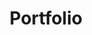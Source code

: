---
title: Portfolio
permalink: /portfolio/
layout: collection
collection: portfolio
entries_layout: grid
author_profile: true
---